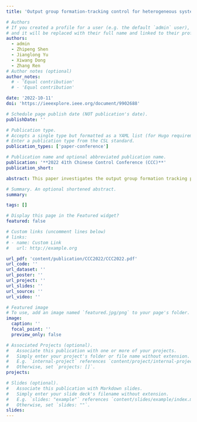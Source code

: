 ```yaml
---
title: 'Output group formation-tracking control for heterogeneous systems with collision avoidance and connectivity maintenance'

# Authors
# If you created a profile for a user (e.g. the default `admin` user), write the username (folder name) here
# and it will be replaced with their full name and linked to their profile.
authors:
  - admin
  - Zhipeng Shen
  - Jianglong Yu
  - Xiwang Dong
  - Zhang Ren
# Author notes (optional)
author_notes:
  # - 'Equal contribution'
  # - 'Equal contribution'

date: '2022-10-11'
doi: 'https://ieeexplore.ieee.org/document/9902688'

# Schedule page publish date (NOT publication's date).
publishDate: ''

# Publication type.
# Accepts a single type but formatted as a YAML list (for Hugo requirements).
# Enter a publication type from the CSL standard.
publication_types: ['paper-conference']

# Publication name and optional abbreviated publication name.
publication: '**2022 41th Chinese Control Conference (CCC)**'
publication_short: 

abstract: This paper investigates the output group formation tracking problem for heterogeneous systems with collision avoidance and connectivity maintenance methods, and the group formation tracking error can be controlled within an arbitrarily small bound. Firstly, the distributed observers are proposed to estimate the leader's state for each group and the state of itself, respectively. Through constructing the desired potential fields and deviating to get the negative forces, the high safety control protocol is put forward. Moreover, the algorithm consisting of several equations and inequalities is given to calculate the parameters in the controller. By using Lyapunov stability theory, the stability of the error’ systems have been analyzed. At last, the effectiveness of the proposed method has been verified by an experiment about the atmospheric monitoring task.

# Summary. An optional shortened abstract.
summary: 

tags: []

# Display this page in the Featured widget?
featured: false

# Custom links (uncomment lines below)
# links:
# - name: Custom Link
#   url: http://example.org

url_pdf: 'content/publication/CCC2022/CCC2022.pdf'
url_code: ''
url_dataset: ''
url_poster: ''
url_project: ''
url_slides: ''
url_source: ''
url_video: ''

# Featured image
# To use, add an image named `featured.jpg/png` to your page's folder.
image:
  caption: ''
  focal_point: ''
  preview_only: false

# Associated Projects (optional).
#   Associate this publication with one or more of your projects.
#   Simply enter your project's folder or file name without extension.
#   E.g. `internal-project` references `content/project/internal-project/index.md`.
#   Otherwise, set `projects: []`.
projects:

# Slides (optional).
#   Associate this publication with Markdown slides.
#   Simply enter your slide deck's filename without extension.
#   E.g. `slides: "example"` references `content/slides/example/index.md`.
#   Otherwise, set `slides: ""`.
slides: 
---
```


<!-- {{% callout note %}}
Click the _Cite_ button above to demo the feature to enable visitors to import publication metadata into their reference management software.
{{% /callout %}}

{{% callout note %}}
Create your slides in Markdown - click the _Slides_ button to check out the example.
{{% /callout %}}

Add the publication's **full text** or **supplementary notes** here. You can use rich formatting such as including [code, math, and images](https://docs.hugoblox.com/content/writing-markdown-latex/). -->
